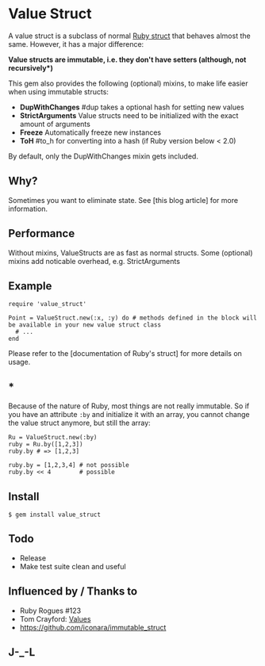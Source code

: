 # Value Struct

A value struct is a subclass of normal [Ruby struct](http://blog.grayproductions.net/articles/all_about_struct) that behaves almost the same. However, it has a major difference:

__Value structs are immutable, i.e. they don't have setters (although, not recursively*)__

This gem also provides the following (optional) mixins, to make life easier when using immutable structs:

* __DupWithChanges__ #dup takes a optional hash for setting new values
* __StrictArguments__ Value structs need to be initialized with the exact amount of arguments
* __Freeze__ Automatically freeze new instances
* __ToH__ #to_h for converting into a hash (if Ruby version below < 2.0)

By default, only the DupWithChanges mixin gets included.

## Why?

Sometimes you want to eliminate state. See [this blog article] for more information.

## Performance

Without mixins, ValueStructs are as fast as normal structs. Some (optional) mixins add noticable overhead, e.g. StrictArguments

## Example

    require 'value_struct'

    Point = ValueStruct.new(:x, :y) do # methods defined in the block will be available in your new value struct class
      # ...
    end

Please refer to the [documentation of Ruby's struct] for more details on usage.

## *

Because of the nature of Ruby, most things are not really immutable. So if you have an attribute `:by` and initialize it with an array, you cannot change the value struct anymore, but still the array:

    Ru = ValueStruct.new(:by)
    ruby = Ru.by([1,2,3])
    ruby.by # => [1,2,3]

    ruby.by = [1,2,3,4] # not possible
    ruby.by << 4        # possible

## Install

    $ gem install value_struct

## Todo

* Release
* Make test suite clean and useful

## Influenced by / Thanks to

* Ruby Rogues #123
* Tom Crayford: [Values](https://github.com/tcrayford/Values)
* https://github.com/iconara/immutable_struct

## J-_-L